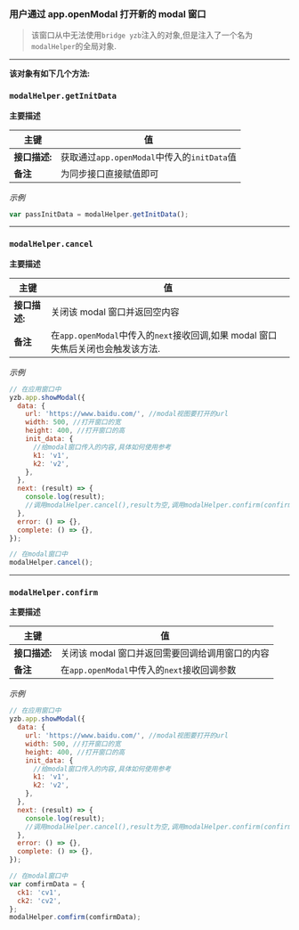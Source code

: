 ### 用户通过 app.openModal 打开新的 modal 窗口

> 该窗口从中无法使用`bridge yzb`注入的对象,但是注入了一个名为`modalHelper`的全局对象.

---

**该对象有如下几个方法:**

### `modalHelper.getInitData`

**主要描述**

| 主键          | 值                                          |
| ------------- | ------------------------------------------- |
| **接口描述:** | 获取通过`app.openModal`中传入的`initData`值 |
| **备注**      | 为同步接口直接赋值即可                      |

_示例_

```javascript
var passInitData = modalHelper.getInitData();
```

---

### `modalHelper.cancel`

**主要描述**

| 主键          | 值                                                                               |
| ------------- | -------------------------------------------------------------------------------- |
| **接口描述:** | 关闭该 modal 窗口并返回空内容                                                    |
| **备注**      | 在`app.openModal`中传入的`next`接收回调,如果 modal 窗口失焦后关闭也会触发该方法. |

_示例_

```javascript
// 在应用窗口中
yzb.app.showModal({
  data: {
    url: 'https://www.baidu.com/', //modal视图要打开的url
    width: 500, //打开窗口的宽
    height: 400, //打开窗口的高
    init_data: {
      //给modal窗口传入的内容,具体如何使用参考
      k1: 'v1',
      k2: 'v2',
    },
  },
  next: (result) => {
    console.log(result);
    //调用modalHelper.cancel(),result为空,调用modalHelper.confirm(confirmData),result为传入的confirmData
  },
  error: () => {},
  complete: () => {},
});

// 在modal窗口中
modalHelper.cancel();
```

---

### `modalHelper.confirm`

**主要描述**

| 主键          | 值                                              |
| ------------- | ----------------------------------------------- |
| **接口描述:** | 关闭该 modal 窗口并返回需要回调给调用窗口的内容 |
| **备注**      | 在`app.openModal`中传入的`next`接收回调参数     |

_示例_

```javascript
// 在应用窗口中
yzb.app.showModal({
  data: {
    url: 'https://www.baidu.com/', //modal视图要打开的url
    width: 500, //打开窗口的宽
    height: 400, //打开窗口的高
    init_data: {
      //给modal窗口传入的内容,具体如何使用参考
      k1: 'v1',
      k2: 'v2',
    },
  },
  next: (result) => {
    console.log(result);
    //调用modalHelper.cancel(),result为空,调用modalHelper.confirm(confirmData),result为传入的confirmData
  },
  error: () => {},
  complete: () => {},
});

// 在modal窗口中
var comfirmData = {
  ck1: 'cv1',
  ck2: 'cv2',
};
modalHelper.comfirm(comfirmData);
```
